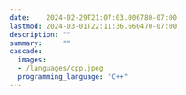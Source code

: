 ```yaml
---
date:    2024-02-29T21:07:03.006780-07:00
lastmod: 2024-03-01T22:11:36.660470-07:00
description: ""
summary:     ""
cascade:
  images:
  - /languages/cpp.jpeg
  programming_language: "C++"
---
```

